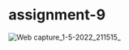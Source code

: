 # assignment-9
![Web capture_1-5-2022_211515_](https://user-images.githubusercontent.com/99406182/166155779-dd315f07-dfed-4140-9ee6-2338b89dbdbf.jpeg)

